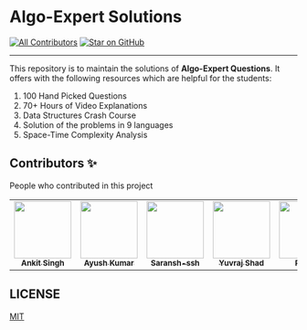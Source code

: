 # Algo-Expert Solutions

[![All Contributors](https://img.shields.io/badge/all_contributors-54-orange.svg?style=flat-square)](#contributors-)
[![Star on GitHub](https://img.shields.io/github/stars/all-contributors/all-contributors.svg?style=social)](https://github.com/AnkitKumar1311/Data-Structures-And-Algorithms/stargazers)

---

This repository is to maintain the solutions of **Algo-Expert Questions**. It offers with the following resources which are helpful for the students:

1. 100 Hand Picked Questions
2. 70+ Hours of Video Explanations
3. Data Structures Crash Course
4. Solution of the problems in 9 languages
5. Space-Time Complexity Analysis

## Contributors ✨

People who contributed in this project

<!-- ALL-CONTRIBUTORS-LIST:START - Do not remove or modify this section -->
<!-- prettier-ignore-start -->
<!-- markdownlint-disable -->
<table>
  <tr>
    <td align="center"><a href="https://github.com/AnkitKumar1311"><img src="https://avatars2.githubusercontent.com/u/54996872?s=400&u=75e479e18da4b2201d4a8caae474d58bba7abe88&v=4" width="100px;" alt=""/><br /><sub><b>Ankit Singh</b></sub></a>
    </td>
    <td align="center"><a href="https://linkedin.com/in/ayushkr459"><img src="https://avatars.githubusercontent.com/u/1500684?v=3" width="100px;" alt=""/><br /><sub><b>Ayush Kumar</b></sub></a>
    </td>
    <td align="center"><a href="https://github.com/saransh-ssh"><img src="https://avatars2.githubusercontent.com/u/69217546?s=400&v=4" width="100px;" alt=""/><br /><sub><b>Saransh-ssh</b></sub></a>
    </td>
    <td align="center"><a href="https://github.com/YuvrajSHAD"><img src="https://avatars0.githubusercontent.com/u/71546888?s=400&u=27f5d8b959c2bec7bcec0878606c2e04c60691eb&v=4" width="100px;" alt=""/><br /><sub><b>Yuvraj Shad</b></sub></a>
    </td>
    <td align="center"><a href="https://github.com/piyush445"><img src="https://avatars1.githubusercontent.com/u/56198670?s=400&u=213eba8a0ed9ea24940c8934140417b9c52ac2ae&v=4" width="100px;" alt=""/><br /><sub><b>Piyush</b></sub></a>
    </td>
  </tr>
</table>

<!-- markdownlint-enable -->
<!-- prettier-ignore-end -->

<!-- ALL-CONTRIBUTORS-LIST:END -->

## LICENSE

[MIT](LICENSE)
